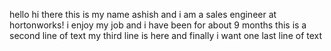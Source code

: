 hello hi there this is my name ashish and i am a sales engineer at hortonworks! i enjoy my job and i have been for about 9 months
this is a second line of text
my third line is here
and finally i want one last line of text
